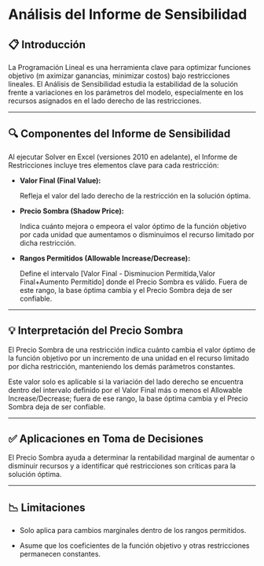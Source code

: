 # Análisis del Informe de Sensibilidad

## 📋 Introducción

La Programación Lineal es una herramienta clave para optimizar funciones objetivo (m aximizar ganancias, minimizar costos) bajo restricciones lineales. El Análisis de Sensibilidad estudia la estabilidad de la solución frente a variaciones en los parámetros del modelo, especialmente en los recursos asignados en el lado derecho de las restricciones.

---

## 🔍 Componentes del Informe de Sensibilidad

Al ejecutar Solver en Excel (versiones 2010 en adelante), el Informe de Restricciones incluye tres elementos clave para cada restricción:

- **Valor Final (Final Value):**

  Refleja el valor del lado derecho de la restricción en la solución óptima.

- **Precio Sombra (Shadow Price):**

  Indica cuánto mejora o empeora el valor óptimo de la función objetivo por cada unidad que aumentamos o disminuimos el recurso limitado por dicha restricción.

- **Rangos Permitidos (Allowable Increase/Decrease):**

  Define el intervalo [Valor Final - Disminucion Permitida,Valor Final+Aumento Permitido] donde el Precio Sombra es válido. Fuera de este rango, la base óptima cambia y el Precio Sombra deja de ser confiable.

---

## 💡 Interpretación del Precio Sombra

El Precio Sombra de una restricción indica cuánto cambia el valor óptimo de la función objetivo por un incremento de una unidad en el recurso limitado por dicha restricción, manteniendo los demás parámetros constantes.

Este valor solo es aplicable si la variación del lado derecho se encuentra dentro del intervalo definido por el Valor Final más o menos el Allowable Increase/Decrease; fuera de ese rango, la base óptima cambia y el Precio Sombra deja de ser confiable.

---

## ✅ Aplicaciones en Toma de Decisiones

El Precio Sombra ayuda a determinar la rentabilidad marginal de aumentar o disminuir recursos y a identificar qué restricciones son críticas para la solución óptima.

---

## 📉 Limitaciones

- Solo aplica para cambios marginales dentro de los rangos permitidos.

- Asume que los coeficientes de la función objetivo y otras restricciones permanecen constantes.
